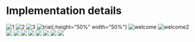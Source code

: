 # Implementation details

![1](/doc/img/1.png)
![2](./img/2.png)
![3](./img/3.png)
![trial](./img/trial.png){:height="50%" width="50%"}
![welcome](./img/welcome.png)
![welcome2](./img/welcome2.png)
![](./img/obsEventView.png)
![](./img/radiobut1.png)
![](./img/radiobut2.png)
![](./img/chckbx1.png)
![](./img/chbox2.png)
![](./img/slider1.png)
![](./img/type.png)
![](./img/TMView.png)

